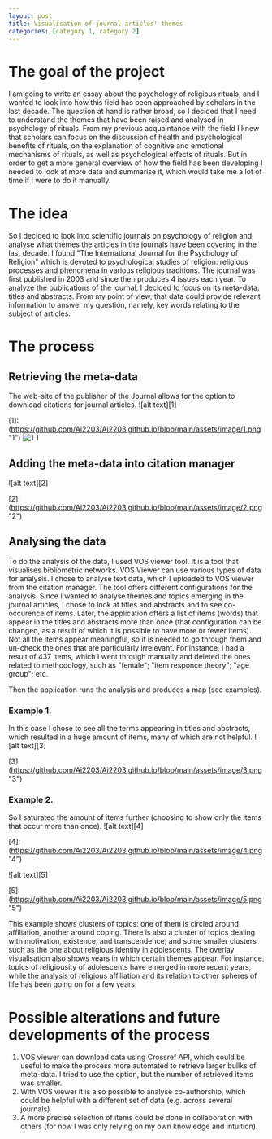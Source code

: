 ```yaml
---
layout: post
title: Visualisation of journal articles' themes
categories: [category 1, category 2]
---
```


# The goal of the project
I am going to write an essay about the psychology of religious rituals, and I wanted to look into how this field has been approached by scholars in the last decade. The question at hand is rather broad,
so I decided that I need to understand the themes that have been raised and analysed in psychology of rituals. From my previous acquaintance with the field I knew that scholars can focus on the discussion of 
health and psychological benefits of rituals, on the explanation of cognitive and emotional mechanisms of rituals, as well as psychological effects of rituals. 
But in order to get a more general overview of how the field has been developing I needed to look at more data and summarise it, which would take me a lot of time if I were to do it manually. 

# The idea 
So I decided to look into scientific journals on psychology of religion and analyse what themes the articles in the journals have been covering in the last decade. 
I found "The International Journal for the Psychology of Religion"  which is devoted to psychological studies of religion: religious processes and phenomena in various religious traditions. 
The journal was first published in 2003 and since then produces 4 issues each year. 
To analyze the publications of the journal, I decided to focus on its meta-data: titles and abstracts. From my point of view, that data could provide relevant information to answer my question, namely, key words relating to the subject of articles. 

# The process
## Retrieving the meta-data
The web-site of the publisher of the Journal allows for the option to download citations for journal articles. 
![alt text][1]

[1]: (https://github.com/Ai2203/Ai2203.github.io/blob/main/assets/image/1.png "1")
![1 1](https://github.com/Ai2203/Ai2203.github.io/assets/131348177/c4dc607b-9ddd-4b46-a7d6-5038d47fdc51)

## Adding the meta-data into citation manager


![alt text][2]

[2]: (https://github.com/Ai2203/Ai2203.github.io/blob/main/assets/image/2.png "2")

## Analysing the data
To do the analysis of the data, I used VOS viewer tool. It is a tool that visualises bibliometric networks.
VOS Viewer can use various types of data for analysis. I chose to analyse text data, which I uploaded to VOS viewer from the citation manager. 
The tool offers different configurations for the analysis. Since I wanted to analyse themes and topics emerging in the journal articles, I chose to look at titles and abstracts and to see co-occurence of items. 
Later, the application offers a list of items (words) that appear in the titles and abstracts more than once (that configuration can be changed, as a result of which it is possible to have more or fewer items). Not all the items appear meaningful,
so it is needed to go through them and un-check the ones that are particularly irrelevant. For instance, I had a result of 437 items, which I went through manually and deleted the ones related to methodology, such as "female"; "item responce theory"; "age group"; etc. 

Then the application runs the analysis and produces a map (see examples). 
### Example 1. 
In this case I chose to see all the terms appearing in titles and abstracts, which resulted in a huge amount of items, many of which are not helpful.
![alt text][3]

[3]: (https://github.com/Ai2203/Ai2203.github.io/blob/main/assets/image/3.png "3")

### Example 2.
So I saturated the amount of items further (choosing to show only the items that occur more than once).
![alt text][4]

[4]: (https://github.com/Ai2203/Ai2203.github.io/blob/main/assets/image/4.png "4")

![alt text][5]

[5]: (https://github.com/Ai2203/Ai2203.github.io/blob/main/assets/image/5.png "5")

This example shows clusters of topics: one of them is circled around affiliation, another around coping. There is also a cluster of topics dealing with motivation, existence, and transcendence; and some smaller clusters such as the one about religious identity in adolescents.
The overlay visualisation also shows years in which certain themes appear. For instance, topics of religiousity of adolescents have emerged in more recent years, while the analysis of religious affiliation and its relation to other spheres of life has been going on for a few years.

# Possible alterations and future developments of the process
1. VOS viewer can download data using Crossref API, which could be useful to make the process more automated to retrieve larger bullks of meta-data. I tried to use the option, but the number of retrieved items was smaller. 
2. With VOS viewer it is also possible to analyse co-authorship, which could be helpful with a different set of data (e.g. across several journals).
3. A more precise selection of items could be done in collaboration with others (for now I was only relying on my own knowledge and intuition). 
